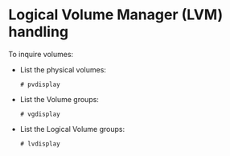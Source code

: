 # Logical Volume Manager (LVM) handling

To inquire volumes:

- List the physical volumes:

	```
	# pvdisplay
	```
- List the Volume groups:
	```
	# vgdisplay
	```
- List the Logical Volume groups:
	```
	# lvdisplay
	```
